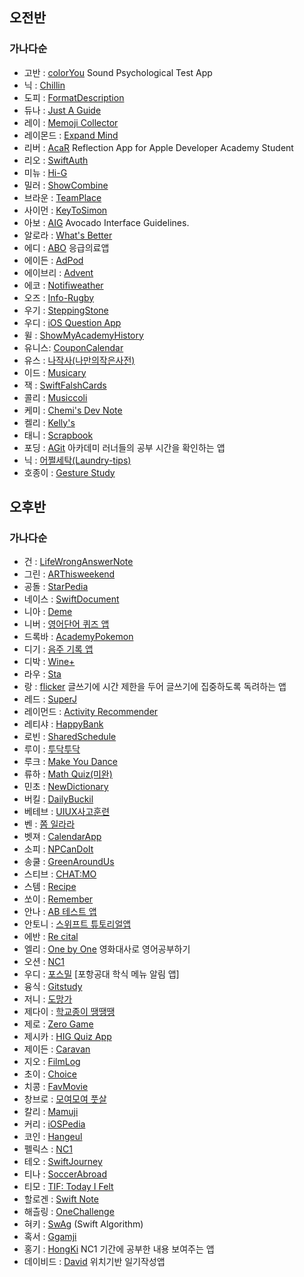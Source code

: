 ## 오전반
### 가나다순

* 고반 : [colorYou](https://github.com/Gobans/NC1_SCT) Sound Psychological Test App
* 닉 : [Chillin](https://github.com/sy5072/Chillin)
* 도피 : [FormatDescription](https://github.com/ddophi98/NC1_FormatDescription)
* 듀나 : [Just A Guide](https://github.com/YoonAh-dev/Just-A-Guide)
* 레이 : [Memoji Collector](https://github.com/moonjs0113/MemojiCollector)
* 레이몬드 : [Expand Mind](https://github.com/SH0123/ExpandMind)
* 리버 : [AcaR](https://github.com/rriver2/-AcaR-Nano-Challenge-1-) Reflection App for Apple Developer Academy Student
* 리오 : [SwiftAuth](https://github.com/leobang17/AppleDeveloperAcademy-NC1)
* 미뉴 : [Hi-G](https://github.com/taek0622/Hi-G)
* 밀러 : [ShowCombine](https://github.com/KimDaeSeong8721/ShowCombine)
* 브라운 : [TeamPlace](https://github.com/deslog/TeamPlace)
* 사이먼 : [KeyToSimon](https://github.com/dgfghsjd/KeyToSimon)
* 아보 : [AIG](https://github.com/Chaeho-Min/AIG.git) Avocado Interface Guidelines.
* 알로라 : [What's Better](https://github.com/compuTasha/WhatsBetter)
* 에디 : [ABO](https://github.com/JUNY0110/EmergencyApp_Widget) 응급의료앱
* 에이든 : [AdPod](https://github.com/DoAY9/Academy/tree/main/AdPod) 
* 에이브리 : [Advent](https://github.com/chaneeii/AdventCalendar) 
* 에코 : [Notifiweather](https://github.com/imparang/Notiweather)
* 오즈 : [Info-Rugby](https://github.com/glitterer/Info-Rugby)
* 우기 : [SteppingStone](https://github.com/JIW00NG/SteppingStone)
* 우디 : [iOS Question App](https://github.com/wody-d/iOSQuestionApp)
* 윌 : [ShowMyAcademyHistory](https://github.com/sunshiningsoo/ShowMyAcademyHistoryApp)
* 유니스: [CouponCalendar](https://github.com/EuniceNam/CouponCalendar)
* 유스 : [나작사(나만의작은사전)](https://github.com/kimscastle/Nano_Challenge_1)
* 이드 : [Musicary](https://github.com/seongmin221/ADA_NC1_Musicary)
* 잭 : [SwiftFalshCards](https://github.com/SeonJeon/SwiftFlashCards)
* 콜리 : [Musiccoli](https://github.com/SohyeonKim-dev/Musiccoli_App)
* 케미 : [Chemi's Dev Note](https://github.com/MMMIIIN/SwiftUIGuideBook)
* 켈리 : [Kelly's](https://github.com/Kelly-Chui/NC1-Kellys)
* 태니 : [Scrapbook](https://github.com/taehyeonk/Nano-Challenge-1)
* 포딩 : [AGit](https://github.com/Yeongwoo-Poding/AGit) 아카데미 러너들의 공부 시간을 확인하는 앱
* 닉 : [어쩔세탁(Laundry-tips)](https://github.com/tea-hkim/Laundry-tips)
* 호종이 : [Gesture Study](https://github.com/HoJongPARK/Gesture-Study)



## 오후반
### 가나다순

* 건 : [LifeWrongAnswerNote](https://github.com/namgeon1106/LifeWrongAnswerNote)
* 그린 : [ARThisweekend](https://github.com/jim4020key/arthisweekend)
* 공돌 : [StarPedia](https://github.com/realmountain1129/StarPedia)
* 네이스 : [SwiftDocument](https://github.com/JungYunseong/SwiftDocument)
* 니아 : [Deme](https://github.com/pig1606/DeveloperMeme.git)
* 니버 : [영어단어 퀴즈 앱](https://github.com/rbwo552/NC1)
* 드록바 : [AcademyPokemon](https://github.com/iDrogba/NC1)
* 디기 : [음주 기록 앱](https://github.com/pagh2322/RecordAlchol)
* 디박 : [Wine+](https://github.com/Junghoon-P/NC1_Wine-)
* 라우 : [Sta](https://github.com/lau0505/NC1_Sta)
* 랑 : [flicker](https://github.com/bee712/flicker) 글쓰기에 시간 제한을 두어 글쓰기에 집중하도록 독려하는 앱
* 레드 : [SuperJ](https://github.com/sm-amoled/NC1_SuperJ)
* 레이먼드 : [Activity Recommender](https://github.com/garlicvread/nc1_activityRecommender)
* 레티샤 : [HappyBank](https://github.com/KiYoonSu/HappyBank)
* 로빈 : [SharedSchedule](https://github.com/minjae9610/SharedSchedule)
* 루이 : [투닥투닥](https://github.com/100seo/nano-louie)
* 루크 : [Make You Dance](https://github.com/Apple-Kong/MYD)
* 류하 : [Math Quiz(미완)](https://github.com/RuyHa/4_miniChallenge)
* 민초 : [NewDictionary](https://github.com/uudquark/NewDictionary)
* 버킬 : [DailyBuckil](https://github.com/Byeongsoo-Min/DailyBuckil)
* 베테브 : [UIUX사고훈련](https://github.com/LEJMO/UIUX-thinking-training)
* 벤 : [쫌 일라라](https://github.com/dkdo1406/stand-up)
* 벳져 : [CalendarApp](https://github.com/Byeonjinha/calendarApp)
* 소피 : [NPCanDoIt](https://github.com/eeunho/nanochallenge1)
* 송쿨 : [GreenAroundUs](https://github.com/song-cool/GreenAroundUs.git)
* 스티브 : [CHAT:MO](https://github.com/myungjinsim/ios-NC1-CHATMO)
* 스템 : [Recipe](https://github.com/stemmmm/recipe-nc1)
* 쏘이 : [Remember](https://github.com/JIWON1923/Remember)
* 안나 : [AB 테스트 앱](https://github.com/Eunbi-Cho/AB.git)
* 안토니 : [스위프트 튜토리얼앱](https://github.com/jsh9611/SwiftTutorialApp)
* 에반 : [Re cital](https://github.com/eraser3031/Recital)
* 엘리 : [One by One](https://github.com/JMM00/ios-NC1-OneByOne.git) 영화대사로 영어공부하기
* 오션 : [NC1](https://github.com/hurdasol98/NC1_Ocean.git)
* 우디 : [포스밀](https://github.com/insub4067/NanoChallenge1-Afternoon-Woody-POSMEAL) [포항공대 학식 메뉴 알림 앱]
* 융식 : [Gitstudy](https://github.com/YunSeok-Choi/StudyGit)
* 저니 : [도망가](https://github.com/gojeongseog/RunAway)
* 제다이 : [학교종이 땡땡땡](https://github.com/shwoghk14/BreakTime)
* 제로 : [Zero Game](https://github.com/yys88699/ZeroGame)
* 제시카 : [HIG Quiz App](https://github.com/hanyeonhee/HIGQuizApp)
* 제이든 : [Caravan](https://github.com/jayden000106/Caravan)
* 지오 : [FilmLog](https://github.com/Cap0011/FilmLog)
* 초이 : [Choice](https://github.com/Hyeminchio/Choice)
* 치콩 : [FavMovie](https://github.com/jeohong/FavMovie)
* 창브로 : [모여모여 풋살](https://github.com/LeeChangHyeong/Soccer_Match_NC1)
* 칼리 : [Mamuji](https://github.com/Dorodong96/Mamuji)
* 커리 : [iOSPedia](https://github.com/JaewoongLee-swift/iOSPedia)
* 코인 : [Hangeul](https://github.com/Juhwa-Lee1023/Hangeul)
* 펠릭스 : [NC1](https://github.com/Pos-Felix/NC1_Felix/tree/main/NC1_Felix)
* 테오 : [SwiftJourney](https://github.com/phainestha1/SwiftJourney)
* 티나 : [SoccerAbroad](https://github.com/DeveloperAcademy-POSTECH/NC1)
* 티모 : [TIF: Today I Felt](https://github.com/timo-nam/today-i-felt)
* 할로겐 : [Swift Note](https://github.com/HanGyeongjun/SwiftNote)
* 해츨링 : [OneChallenge](https://github.com/woo0dev/NC1OneChallenge)
* 혀키 : [SwAg](https://github.com/DevLuce/SwAg) (Swift Algorithm)
* 혹서 : [Ggamji](https://github.com/GREATHOAXER/Ggamji)
* 홍기 : [HongKi](https://github.com/otoolz/HongKiApp) NC1 기간에 공부한 내용 보여주는 앱
* 데이비드 : [David](https://github.com/David-ShinDJ/NC-David) 위치기반 일기작성앱



